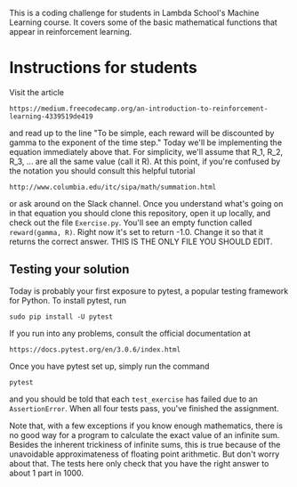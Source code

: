 This is a coding challenge for students in Lambda School's Machine Learning course. It covers some of the basic mathematical functions that appear in reinforcement learning.

# Instructions for students

Visit the article

`https://medium.freecodecamp.org/an-introduction-to-reinforcement-learning-4339519de419`

and read up to the line  "To be simple, each reward will be discounted by gamma to the exponent of the time step." Today we'll be implementing the equation immediately above that. For simplicity, we'll assume that R_1, R_2, R_3, ... are all the same value (call it R). At this point, if you're confused by the notation you should consult this helpful tutorial

`http://www.columbia.edu/itc/sipa/math/summation.html`

or ask around on the Slack channel. Once you understand what's going on in that equation you should clone this repository, open it up locally, and check out the file `Exercise.py`. You'll see an empty function called `reward(gamma, R)`. Right now it's set to return -1.0. Change it so that it returns the correct answer. THIS IS THE ONLY FILE YOU SHOULD EDIT.

## Testing your solution

Today is probably your first exposure to pytest, a popular testing framework for Python. To install pytest, run

`sudo pip install -U pytest`

If you run into any problems, consult the official documentation at

`https://docs.pytest.org/en/3.0.6/index.html`

Once you have pytest set up, simply run the command

`pytest`

and you should be told that each `test_exercise` has failed due to an `AssertionError`. When all four tests pass, you've finished the assignment.

Note that, with a few exceptions if you know enough mathematics, there is no good way for a program to calculate the exact value of an infinite sum. Besides the inherent trickiness of infinite sums, this is true because of the unavoidable approximateness of floating point arithmetic. But don't worry about that. The tests here only check that you have the right answer to about 1 part in 1000.